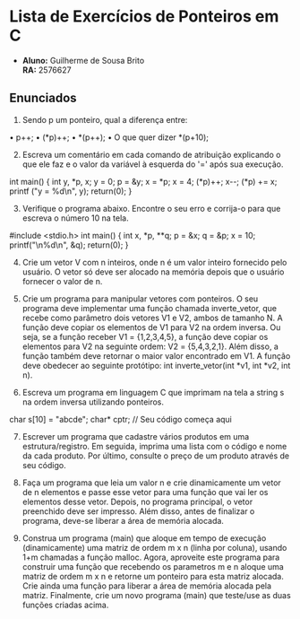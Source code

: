 # Lista de Exercícios de Ponteiros em C

- **Aluno:** Guilherme de Sousa Brito  
  **RA:** 2576627

## Enunciados

1) Sendo p um ponteiro, qual a diferença entre:


• p++;
• (*p)++;
• *(p++);
• O que quer dizer *(p+10);


2) Escreva um comentário em cada comando de atribuição explicando o que
ele faz e o valor da variável à esquerda do '=' após sua execução.


int main()
{
int y, *p, x;
y = 0;
p = &y;
x = *p;
x = 4;
(*p)++;
x--;
(*p) += x;
printf ("y = %d\n", y);
return(0);
}


3) Verifique o programa abaixo. Encontre o seu erro e corrija-o para que
escreva o número 10 na tela.


#include <stdio.h>
int main() {
 int x, *p, **q;
 p = &x;
 q = &p;
 x = 10;
 printf("\n%d\n", &q);
 return(0);
}


4) Crie um vetor V com n inteiros, onde n é um valor inteiro fornecido pelo
usuário. O vetor só deve ser alocado na memória depois que o usuário
fornecer o valor de n.

5) Crie um programa para manipular vetores com ponteiros. O seu programa
deve implementar uma função chamada inverte_vetor, que recebe como
parâmetro dois vetores V1 e V2, ambos de tamanho N. A função deve copiar
os elementos de V1 para V2 na ordem inversa. Ou seja, se a função receber
V1 = {1,2,3,4,5}, a função deve copiar os elementos para V2 na seguinte
ordem: V2 = {5,4,3,2,1}. Além disso, a função também deve retornar o maior
valor encontrado em V1. A função deve obedecer ao seguinte protótipo: int
inverte_vetor(int *v1, int *v2, int n).

6) Escreva um programa em linguagem C que imprimam na tela a string s na
ordem inversa utilizando ponteiros.


char s[10] = "abcde";
char* cptr;
// Seu código começa aqui



7) Escrever um programa que cadastre vários produtos em uma
estrutura/registro. Em seguida, imprima uma lista com o código e nome da
cada produto. Por último, consulte o preço de um produto através de seu
código.

8) Faça um programa que leia um valor n e crie dinamicamente um vetor de n
elementos e passe esse vetor para uma função que vai ler os elementos
desse vetor. Depois, no programa principal, o vetor preenchido deve ser
impresso. Além disso, antes de finalizar o programa, deve-se liberar a área
de memória alocada.

9) Construa um programa (main) que aloque em tempo de execução
(dinamicamente) uma matriz de ordem m x n (linha por coluna), usando 1+m
chamadas a função malloc. Agora, aproveite este programa para construir
uma função que recebendo os parametros m e n aloque uma matriz de ordem
m x n e retorne um ponteiro para esta matriz alocada. Crie ainda uma função
para liberar a área de memória alocada pela matriz. Finalmente, crie um novo
programa (main) que teste/use as duas funções criadas acima.
